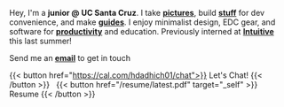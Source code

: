 <div style="margin-bottom: 0.5em;"></div>
<!-- {{< alert "circle-info" >}}
Actively searching for <b>off-cycle</b> and <b>SU25</b> opportunities
{{< /alert >}} -->

Hey, I'm a **junior @ UC Santa Cruz**. I take [**pictures**](https://unsplash.com/@hdadhich01), build [**stuff**](https://github.com/hdadhich01/?tab=repositories) for dev convenience, and make [**guides**](blog). I enjoy minimalist design, EDC gear, and software for [**productivity**](/tools) and education. Previously interned at [**Intuitive**](https://www.intuitive.com/en-us) this last summer!

Send me an [**email**](mailto:me@harshdadhich.com) to get in touch

{{< button href="https://cal.com/hdadhich01/chat">}}
Let's Chat!
{{< /button >}}
&nbsp;
{{< button href="/resume/latest.pdf" target="_self" >}}
Resume
{{< /button >}}

<!-- 100% privacy-first analytics -->
<script async defer src="https://api.harshdadhich.com/latest.js"></script>

<noscript><img src="https://custom.domain.com/noscript.gif" alt="" referrerpolicy="no-referrer-when-downgrade" /></noscript>
